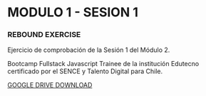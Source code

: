# MODULO 1 - SESION 1
### REBOUND EXERCISE

Ejercicio de comprobación de la Sesión 1 del Módulo 2.

Bootcamp Fullstack Javascript Trainee de la institución Edutecno certificado por el SENCE y Talento Digital para Chile.

[GOOGLE DRIVE DOWNLOAD](https://drive.google.com/file/d/1m8SO7wUEa3EAyEZg0Bid0KEI29Yxmku9/view?usp=drive_link)
